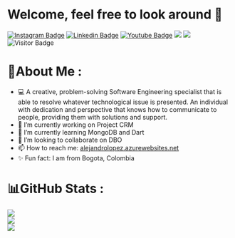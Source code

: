 # Welcome, feel free to look around 👋 
[![Instagram Badge](https://img.shields.io/badge/-col.alejo-orange?style=plastic-square&logo=instagram&logoColor=white&link=https://www.instagram.com/col.alejo/)](https://www.instagram.com/col.alejo/)
[![Linkedin Badge](https://img.shields.io/badge/-AlejandroLopez-blue?style=plastic-square&logo=Linkedin&logoColor=white&link=https://www.linkedin.com/in/alejandro-lopez-7a0068154/)](https://www.linkedin.com/in/alejandro-lopez-7a0068154/)
[![Youtube Badge](https://img.shields.io/badge/-AlexMixVids-red?style=plastic-square&logo=youtube&logoColor=white&link=https://www.youtube.com/user/thecoolAlelopezm)](https://www.youtube.com/user/thecoolAlelopezm)
<a href="https://portfolium.com/AlejandroLopez97"><img src="https://img.shields.io/badge/MyPortfolio-blueviolet.svg"/></a>
<a href="https://github.com/Alejandro-HUB/Alejandro-HUB/blob/main/Resume.pdf"><img src="https://img.shields.io/badge/MyResume-red.svg"/></a>
![Visitor Badge](https://visitor-badge.laobi.icu/badge?page_id=Alejandro-HUB)

# 💫About Me :
* 💻 A creative, problem-solving Software Engineering specialist that is able to resolve whatever technological issue is presented. An individual with dedication and perspective that knows how to communicate to people, providing them with solutions and support.
* 🔭 I’m currently working on Project CRM
* 🌱 I’m currently learning MongoDB and Dart
* 👯 I’m looking to collaborate on DBO
* 📫 How to reach me: <a href="https://alejandrolopez.azurewebsites.net/">alejandrolopez.azurewebsites.net</a>
* ✨ Fun fact: I am from Bogota, Colombia

# 📊GitHub Stats :
![](https://github-readme-stats.vercel.app/api?username=Alejandro-HUB&theme=algolia&hide_border=false&include_all_commits=false&count_private=false)<br/>
![](https://github-readme-streak-stats.herokuapp.com/?user=Alejandro-HUB&theme=algolia&hide_border=false)<br/>
![](https://github-readme-stats.vercel.app/api/top-langs/?username=Alejandro-HUB&theme=algolia&hide_border=false&include_all_commits=false&count_private=false&layout=compact)





